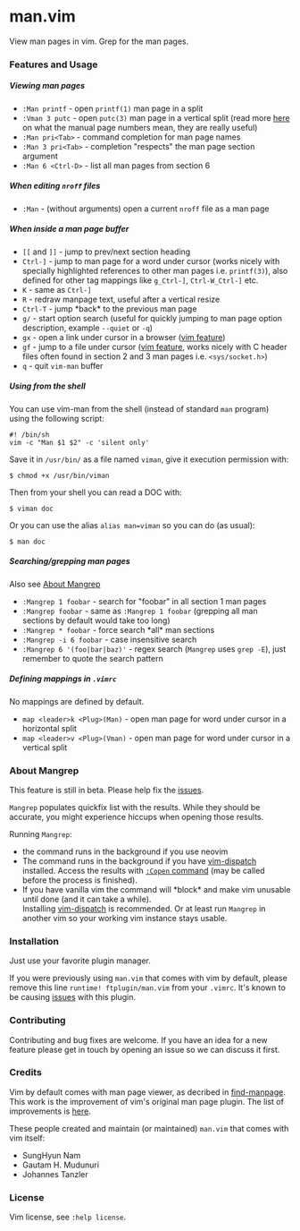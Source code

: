 # man.vim

View man pages in vim. Grep for the man pages.

### Features and Usage

##### Viewing man pages

- `:Man printf` - open `printf(1)` man page in a split
- `:Vman 3 putc` - open `putc(3)` man page in a vertical split (read more
  [here](http://unix.stackexchange.com/a/3587/80379) on what the
  manual page numbers mean, they are really useful)
- `:Man pri<Tab>` - command completion for man page names
- `:Man 3 pri<Tab>` - completion "respects" the man page section argument
- `:Man 6 <Ctrl-D>` - list all man pages from section 6

##### When editing `nroff` files

- `:Man` - (without arguments) open a current `nroff` file as a man page

##### When inside a man page buffer

- `[[` and `]]` - jump to prev/next section heading
- `Ctrl-]` - jump to man page for a word under cursor (works nicely with
  specially highlighted references to other man pages i.e. `printf(3)`), also
  defined for other tag mappings like `g_Ctrl-]`, `Ctrl-W_Ctrl-]` etc.
- `K` - same as `Ctrl-]`
- `R` - redraw manpage text, useful after a vertical resize
- `Ctrl-T` - jump \*back* to the previous man page
- `g/` - start option search (useful for quickly jumping to man page option
  description, example `--quiet` or `-q`)
- `gx` - open a link under cursor in a browser
  ([vim feature](http://vimdoc.sourceforge.net/htmldoc/pi_netrw.html#netrw-gx))
- `gf` - jump to a file under cursor
  ([vim feature](http://vimdoc.sourceforge.net/htmldoc/editing.html#gf),
  works nicely with C header files often found in section 2 and 3 man pages i.e.
  `<sys/socket.h>`)
- `q` - quit `vim-man` buffer

##### Using from the shell

You can use vim-man from the shell (instead of standard `man` program) using
the following script:

    #! /bin/sh
    vim -c "Man $1 $2" -c 'silent only'

Save it in `/usr/bin/` as a file named `viman`, give it execution
permission with:

    $ chmod +x /usr/bin/viman

Then from your shell you can read a DOC with:

    $ viman doc

Or you can use the alias `alias man=viman` so you can do (as usual):

    $ man doc

##### Searching/grepping man pages

Also see [About Mangrep](#about-mangrep)

- `:Mangrep 1 foobar` - search for "foobar" in all section 1 man pages
- `:Mangrep foobar` - same as `:Mangrep 1 foobar` (grepping all man sections
  by default would take too long)
- `:Mangrep * foobar` - force search \*all* man sections
- `:Mangrep -i 6 foobar` - case insensitive search
- `:Mangrep 6 '(foo|bar|baz)'` - regex search (`Mangrep` uses `grep -E`), just
  remember to quote the search pattern

##### Defining mappings in `.vimrc`

No mappings are defined by default.

- `map <leader>k <Plug>(Man)` - open man page for word under cursor in a horizontal
  split
- `map <leader>v <Plug>(Vman)` - open man page for word under cursor in a vertical
  split

### About Mangrep

This feature is still in beta.
Please help fix the [issues](https://github.com/vim-utils/vim-man/issues/).

`Mangrep` populates quickfix list with the results. While they should be
accurate, you might experience hiccups when opening those results.

Running `Mangrep`:

- the command runs in the background if you use neovim
- The command runs in the background if you have
  [vim-dispatch](https://github.com/tpope/vim-dispatch) installed. Access the
  results with
  [`:Copen` command](https://github.com/tpope/vim-dispatch#background-builds)
  (may be called before the process is finished).
- If you have vanilla vim the command will \*block* and make vim unusable
  until done (and it can take a while).<br/>
  Installing [vim-dispatch](https://github.com/tpope/vim-dispatch)
  is recommended. Or at least run `Mangrep` in another vim so your working vim
  instance stays usable.

### Installation

Just use your favorite plugin manager.

If you were previously using `man.vim` that comes with vim by default, please
remove this line `runtime! ftplugin/man.vim` from your `.vimrc`. It's known to
be causing [issues](https://github.com/vim-utils/vim-man/issues/23) with this
plugin.

### Contributing

Contributing and bug fixes are welcome. If you have an idea for a new feature
please get in touch by opening an issue so we can discuss it first.

### Credits

Vim by default comes with man page viewer, as decribed in
[find-manpage](http://vimdoc.sourceforge.net/htmldoc/usr_12.html#find-manpage).
This work is the improvement of vim's original man page plugin. The list of
improvements is [here](improvements.md).

These people created and maintain (or maintained) `man.vim` that comes with vim
itself:
* SungHyun Nam
* Gautam H. Mudunuri
* Johannes Tanzler

### License

Vim license, see `:help license`.
